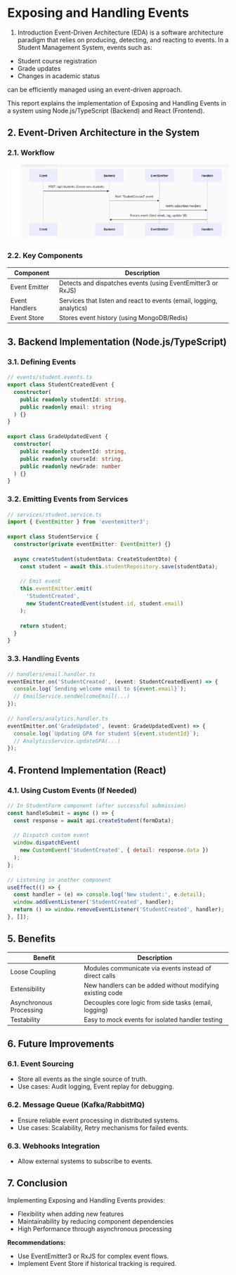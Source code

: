 # Exposing and Handling Events

1. Introduction
Event-Driven Architecture (EDA) is a software architecture paradigm that relies on producing, detecting, and reacting to events. In a Student Management System, events such as:

- Student course registration
- Grade updates
- Changes in academic status

can be efficiently managed using an event-driven approach.

This report explains the implementation of Exposing and Handling Events in a system using Node.js/TypeScript (Backend) and React (Frontend).

## 2. Event-Driven Architecture in the System

### 2.1. Workflow
![Workflow](../images/Workflow.png)

### 2.2. Key Components

| Component      | Description                                              |
| ------------- | -------------------------------------------------------- |
| Event Emitter | Detects and dispatches events (using EventEmitter3 or RxJS) |
| Event Handlers| Services that listen and react to events (email, logging, analytics) |
| Event Store   | Stores event history (using MongoDB/Redis)               |

## 3. Backend Implementation (Node.js/TypeScript)

### 3.1. Defining Events
```typescript
// events/student.events.ts
export class StudentCreatedEvent {
  constructor(
    public readonly studentId: string,
    public readonly email: string
  ) {}
}

export class GradeUpdatedEvent {
  constructor(
    public readonly studentId: string,
    public readonly courseId: string,
    public readonly newGrade: number
  ) {}
}
```

### 3.2. Emitting Events from Services
```typescript
// services/student.service.ts
import { EventEmitter } from 'eventemitter3';

export class StudentService {
  constructor(private eventEmitter: EventEmitter) {}

  async createStudent(studentData: CreateStudentDto) {
    const student = await this.studentRepository.save(studentData);

    // Emit event
    this.eventEmitter.emit(
      'StudentCreated',
      new StudentCreatedEvent(student.id, student.email)
    );

    return student;
  }
}
```

### 3.3. Handling Events
```typescript
// handlers/email.handler.ts
eventEmitter.on('StudentCreated', (event: StudentCreatedEvent) => {
  console.log(`Sending welcome email to ${event.email}`);
  // EmailService.sendWelcomeEmail(...)
});

// handlers/analytics.handler.ts
eventEmitter.on('GradeUpdated', (event: GradeUpdatedEvent) => {
  console.log(`Updating GPA for student ${event.studentId}`);
  // AnalyticsService.updateGPA(...)
});
```

## 4. Frontend Implementation (React)

### 4.1. Using Custom Events (If Needed)
```javascript
// In StudentForm component (after successful submission)
const handleSubmit = async () => {
  const response = await api.createStudent(formData);

  // Dispatch custom event
  window.dispatchEvent(
    new CustomEvent('StudentCreated', { detail: response.data })
  );
};

// Listening in another component
useEffect(() => {
  const handler = (e) => console.log('New student:', e.detail);
  window.addEventListener('StudentCreated', handler);
  return () => window.removeEventListener('StudentCreated', handler);
}, []);
```

## 5. Benefits

| Benefit            | Description                                               |
|--------------------|-----------------------------------------------------------|
| Loose Coupling     | Modules communicate via events instead of direct calls     |
| Extensibility      | New handlers can be added without modifying existing code  |
| Asynchronous Processing | Decouples core logic from side tasks (email, logging) |
| Testability        | Easy to mock events for isolated handler testing           |

## 6. Future Improvements

### 6.1. Event Sourcing
- Store all events as the single source of truth.
- Use cases: Audit logging, Event replay for debugging.

### 6.2. Message Queue (Kafka/RabbitMQ)
- Ensure reliable event processing in distributed systems.
- Use cases: Scalability, Retry mechanisms for failed events.

### 6.3. Webhooks Integration
- Allow external systems to subscribe to events.

## 7. Conclusion

Implementing Exposing and Handling Events provides:

- Flexibility when adding new features
- Maintainability by reducing component dependencies
- High Performance through asynchronous processing

**Recommendations:**
- Use EventEmitter3 or RxJS for complex event flows.
- Implement Event Store if historical tracking is required.